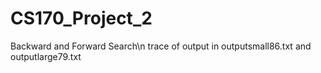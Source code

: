 # CS170_Project_2
Backward and Forward Search\n
trace of output in outputsmall86.txt and outputlarge79.txt
